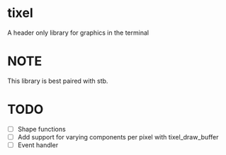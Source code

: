 # tixel
A header only library for graphics in the terminal

# NOTE
This library is best paired with stb.

# TODO
- [ ] Shape functions
- [ ] Add support for varying components per pixel with tixel_draw_buffer
- [ ] Event handler
